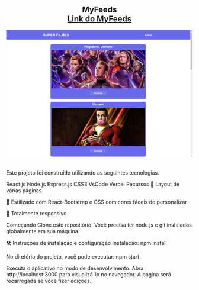 <h2 align="center">
 MyFeeds<br/>
  <a href="https://felipe-buch-portifolio.netlify.app/" target="_blank">Link do MyFeeds</a>
</h2>
<div align="center">
  <img alt="Demo" src="./Images/SuperFilmes.png" />
</div>
<br/>

Este projeto foi construído utilizando as seguintes tecnologias.

React.js
Node.js
Express.js
CSS3
VsCode
Vercel
Recursos
📖 Layout de várias páginas

🎨 Estilizado com React-Bootstrap e CSS com cores fáceis de personalizar

📱 Totalmente responsivo

Começando
Clone este repositório. Você precisa ter node.js e git instalados globalmente em sua máquina.

🛠 Instruções de instalação e configuração
Instalação:
npm install

No diretório do projeto, você pode executar: npm start

Executa o aplicativo no modo de desenvolvimento.
Abra http://localhost:3000 para visualizá-lo no navegador.
A página será recarregada se você fizer edições.
